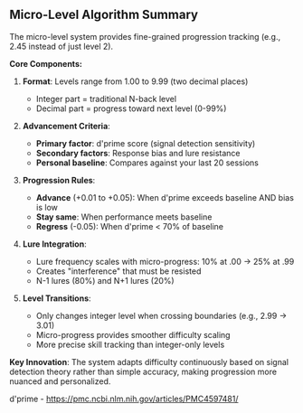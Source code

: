 ## Micro-Level Algorithm Summary

The micro-level system provides fine-grained progression tracking (e.g., 2.45 instead of just level 2).

**Core Components:**

1. **Format**: Levels range from 1.00 to 9.99 (two decimal places)
   - Integer part = traditional N-back level
   - Decimal part = progress toward next level (0-99%)

2. **Advancement Criteria**:
   - **Primary factor**: d'prime score (signal detection sensitivity)
   - **Secondary factors**: Response bias and lure resistance
   - **Personal baseline**: Compares against your last 20 sessions

3. **Progression Rules**:
   - **Advance** (+0.01 to +0.05): When d'prime exceeds baseline AND bias is low
   - **Stay same**: When performance meets baseline
   - **Regress** (-0.05): When d'prime < 70% of baseline

4. **Lure Integration**:
   - Lure frequency scales with micro-progress: 10% at .00 → 25% at .99
   - Creates "interference" that must be resisted
   - N-1 lures (80%) and N+1 lures (20%)

5. **Level Transitions**:
   - Only changes integer level when crossing boundaries (e.g., 2.99 → 3.01)
   - Micro-progress provides smoother difficulty scaling
   - More precise skill tracking than integer-only levels

**Key Innovation**: The system adapts difficulty continuously based on signal detection theory rather than simple accuracy, making progression more nuanced and personalized.


d'prime - https://pmc.ncbi.nlm.nih.gov/articles/PMC4597481/

